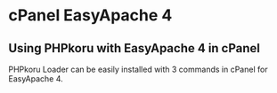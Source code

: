 # cPanel EasyApache 4

## Using PHPkoru with EasyApache 4 in cPanel

PHPkoru Loader can be easily installed with 3 commands in cPanel for EasyApache 4.